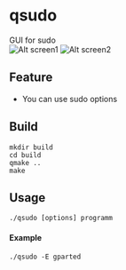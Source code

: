 # qsudo
GUI for sudo<br/>
![Alt screen1](https://dl.prime-hack.net/Screenshot_20180409_204500.png)
![Alt screen2](https://dl.prime-hack.net/Screenshot_20180409_204534.png)

## Feature
* You can use sudo options

## Build
`mkdir build`<br/>
`cd build`<br/>
`qmake ..`<br/>
`make`

## Usage
`./qsudo [options] programm`

#### Example
`./qsudo -E gparted`
